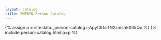 ```yaml
---
layout: catalog
title: SWERIK Person Catalog
---
```

{% assign p = site.data._person-catalog.i-Apyf3DsrtN2zmshEtt35Qo %}
{% include person-catalog.html p=p %}

